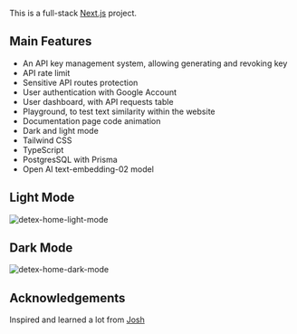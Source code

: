 This is a full-stack [Next.js](https://nextjs.org/) project.

## Main Features
- An API key management system, allowing generating and revoking key
- API rate limit
- Sensitive API routes protection
- User authentication with Google Account
- User dashboard, with API requests table
- Playground, to test text similarity within the website
- Documentation page code animation
- Dark and light mode
- Tailwind CSS
- TypeScript
- PostgresSQL with Prisma
- Open AI text-embedding-02 model

## Light Mode
<img src='https://twyla-personal-projects.s3.eu-west-2.amazonaws.com/detex-home-light.png' alt='detex-home-light-mode' />

## Dark Mode
<img src='https://twyla-personal-projects.s3.eu-west-2.amazonaws.com/detex-home-dark.png' alt='detex-home-dark-mode' />

## Acknowledgements
Inspired and learned a lot from [Josh](https://www.youtube.com/@joshtriedcoding)
